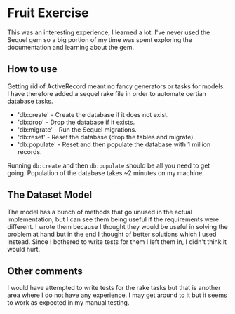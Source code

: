 # Fruit Exercise

This was an interesting experience, I learned a lot.  I've never used the Sequel gem so a big portion of my time was spent exploring the documentation and learning about the gem.

## How to use

Getting rid of ActiveRecord meant no fancy generators or tasks for models.  I have therefore added a sequel rake file in order to automate certian database tasks.

* 'db:create' - Create the database if it does not exist.
* 'db:drop' - Drop the database if it exists.
* 'db:migrate' - Run the Sequel migrations.
* 'db:reset' - Reset the database (drop the tables and migrate).
* 'db:populate' - Reset and then populate the database with 1 million records.

Running `db:create` and then `db:populate` should be all you need to get going.  Population of the database takes ~2 minutes on my machine.

## The Dataset Model

The model has a bunch of methods that go unused in the actual implementation, but I can see them being useful if the requirements were different.  I wrote them because I thought they would be useful in solving the problem at hand but in the end I thought of better solutions which I used instead.  Since I bothered to write tests for them I left them in, I didn't think it would hurt.

## Other comments

I would have attempted to write tests for the rake tasks but that is another area where I do not have any experience.  I may get around to it but it seems to work as expected in my manual testing.